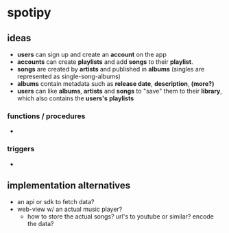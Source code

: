 # spotipy

## ideas

- **users** can sign up and create an **account** on the app
- **accounts** can create **playlists** and add **songs** to their **playlist**.
- **songs** are created by **artists** and published in **albums** (singles are represented as single-song-albums)
- **albums** contain metadata such as **release date**, **description**, **(more?)**
- **users** can like **albums**, **artists** and **songs** to "save" them to their **library**, which also contains the **users's** **playlists**

### functions / procedures

- 

### triggers

- 

## implementation alternatives

- an api or sdk to fetch data?
- web-view w/ an actual music player?
  - how to store the actual songs? url's to youtube or similar? encode the data?


 

